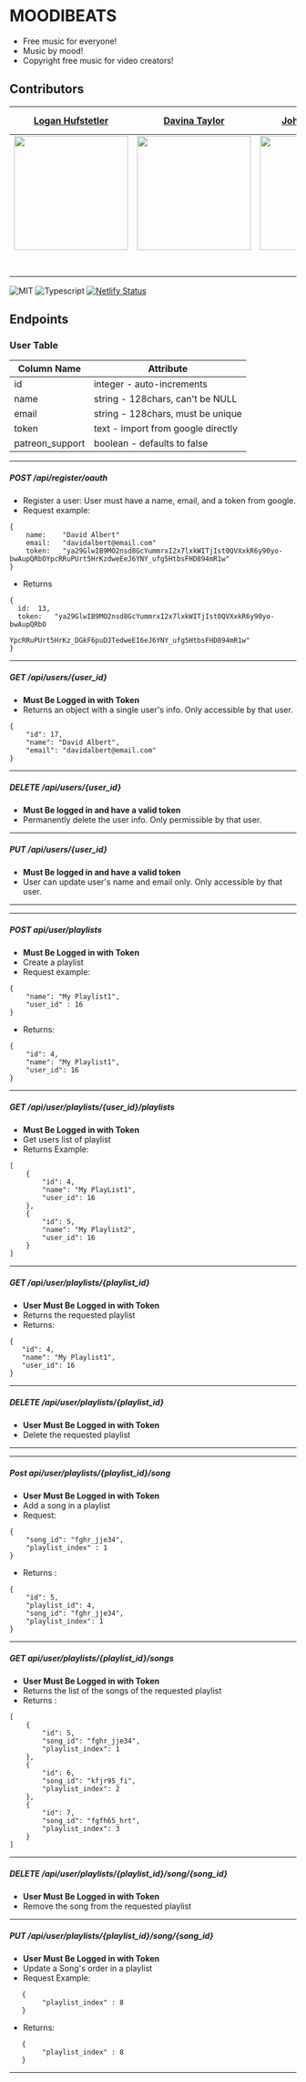 # MOODIBEATS
* Free music for everyone!
* Music by mood!
* Copyright free music for video creators!
## Contributors

[Logan Hufstetler](https://github.com/BlissCatalyst)                                                               | [Davina Taylor](https://github.com/lilvina)                                                                      | [Joh Humphreys](https://github.com/johnpharmd)                                                                   | [Md Kawsar Hussen](https://github.com/kkingbd)                                                                   | [Jonathan Bernal](https://github.com/BlueSandWeb)                                                                | [Sammy Lee](github.com/Captmoonshot)                                                                             | [Xander Jake de los Santos](https://github.com/xanderjakeq)                                                      | 
| :---------------------------------------------------------------: | :-----------------------------------------------------------------: | :-----------------------------------------------------------------: | :-----------------------------------------------------------------: | :-----------------------------------------------------------------: | :-----------------------------------------------------------------: | :-----------------------------------------------------------------: |
|  [<img src="https://avatars2.githubusercontent.com/u/46465575?s=400&v=4" width = "200" />](https://github.com/BlissCatalyst)                                                                                                     |  [<img src="https://avatars0.githubusercontent.com/u/10713358?s=400&u=f3dd10a2ecfa7efa5b993fc63fd905cf14311fd3&v=4" width = "200" />](https://github.com/lilvina)                                                                 |  [<img src="https://avatars0.githubusercontent.com/u/6886907?s=400&v=4" width = "200" />](https://github.com/johnpharmd)                                                                                                        |  [<img src="https://avatars0.githubusercontent.com/u/46500263?s=400&v=4" width = "200" />](https://github.com/kkingbd)                                                                                                           |  [<img src="https://avatars3.githubusercontent.com/u/42630698?s=400&v=4" width = "200" />](https://github.com/BlueSandsWeb)                                                                                                      | [<img src="https://avatars1.githubusercontent.com/u/17155841?s=400&v=4" width = "200" />](https://github.com/Captmoonshot)                                                                                                      | [<img src="https://avatars2.githubusercontent.com/u/13279523?s=460&v=4" width = "200" />](https://github.com/xanderjakeq)                                                                                                       |
| [<img src="https://github.com/favicon.ico" width="15"> ](https://github.com/BlissCatalyst)                       | [<img src="https://github.com/favicon.ico" width="15"> ](https://github.com/lilvina)                             | [<img src="https://github.com/favicon.ico" width="15"> ](https://github.com/johnpharmd)                          | [<img src="https://github.com/favicon.ico" width="15"> ](https://github.com/kkingbd)                             | [<img src="https://github.com/favicon.ico" width="15"> ](https://github.com/BlueSandsWeb)                        | [<img src="https://github.com/favicon.ico" width="15"> ](https://github.com/Captmoonshot)                        | [<img src="https://github.com/favicon.ico" width="15"> ](https://github.com/xanderjakeq)                         |
| [ <img src="https://static.licdn.com/sc/h/al2o9zrvru7aqj8e1x2rzsrca" width="15"> ](https://www.linkedin.com/in/logan-hufstetler-145611a2/)                                                                                        | [ <img src="https://static.licdn.com/sc/h/al2o9zrvru7aqj8e1x2rzsrca" width="15"> ](https://www.linkedin.com/in/davinataylor123/)                                                                                                  | [ <img src="https://static.licdn.com/sc/h/al2o9zrvru7aqj8e1x2rzsrca" width="15"> ](https://www.linkedin.com/in/johnhumphreys/)                                                                                                    | [ <img src="https://static.licdn.com/sc/h/al2o9zrvru7aqj8e1x2rzsrca" width="15"> ](https://www.linkedin.com/in/kkingbd)                                                                                                           |  [ <img src="https://static.licdn.com/sc/h/al2o9zrvru7aqj8e1x2rzsrca" width="15"> ](https://www.linkedin.com/in/jon-bernal/)                                                                                                       |  [ <img src="https://static.licdn.com/sc/h/al2o9zrvru7aqj8e1x2rzsrca" width="15"> ](https://www.linkedin.com/in/sammy-lee-89944282/)                                                                                               | [ <img src="https://static.licdn.com/sc/h/al2o9zrvru7aqj8e1x2rzsrca" width="15"> ](https://www.linkedin.com/in/xanderjakeq/)                                                                                                      |

![MIT](https://img.shields.io/packagist/l/doctrine/orm.svg)
![Typescript](https://img.shields.io/npm/types/typescript.svg?style=flat)
[![Netlify Status](https://api.netlify.com/api/v1/badges/b5c4db1c-b10d-42c3-b157-3746edd9e81d/deploy-status)](https://moodybeats.netlify.com/)


## Endpoints
### User Table

| Column Name     | Attribute                           |
| --------------- |-------------------------------------|
| id              | integer - auto-increments           |
| name            | string - 128chars, can't be NULL    |     
| email           | string - 128chars, must be unique   |   
| token           | text - import from google directly  |
| patreon_support | boolean - defaults to false         |
----------------------------------------------------------
##### POST   /api/register/oauth
* Register a user: User must have a name, email, and a token from google.
* Request example: 
```
{
    name:    "David Albert"
    email:   "davidalbert@email.com"
    token:   "ya29GlwIB9MO2nsd8GcYummrxI2x7lxkWITjIst0QVXxkR6y90yo-bwAupQRbOYpcRRuPUrt5HrKzdweEeJ6YNY_ufg5HtbsFHD894mR1w"
}
```
* Returns
```
{
  id:  13,
  token:   "ya29GlwIB9MO2nsd8GcYummrxI2x7lxkWITjIst0QVXxkR6y90yo-bwAupQRbO
            YpcRRuPUrt5HrKz_DGkF6puDJTedweEI6eJ6YNY_ufg5HtbsFHD894mR1w"
}
```
---
##### GET /api/users/{user_id}
* **Must Be Logged in with Token**
* Returns an object with a single user's info. Only accessible by that user.
```
{
    "id": 17,
    "name": "David Albert",
    "email": "davidalbert@email.com"
}
```
---
##### DELETE /api/users/{user_id}
* **Must Be logged in and have a valid token**
* Permanently delete the user info. Only permissible by that user.
---
##### PUT /api/users/{user_id}
* **Must Be logged in and have a valid token**
* User can update user's name and email only. Only accessible by that user.

 ********************************************************
 ********************************************************
##### POST api/user/playlists
* **Must Be Logged in with Token**
* Create a playlist
* Request example:
```
{
	"name": "My Playlist1",
	"user_id" : 16
}
```
* Returns:
```
{ 
    "id": 4,
    "name": "My Playlist1",
    "user_id": 16
}
```
---
##### GET /api/user/playlists/{user_id}/playlists
* **Must Be Logged in with Token**
* Get users list of playlist
* Returns Example:
```
[
    {
        "id": 4,
        "name": "My PlayList1",
        "user_id": 16
    },
    {
        "id": 5,
        "name": "My Playlist2",
        "user_id": 16
    }
]
```
---
##### GET /api/user/playlists/{playlist_id}
* **User Must Be Logged in with Token**
* Returns the requested playlist
* Returns:
 ```
 {
    "id": 4,
    "name": "My Playlist1",
    "user_id": 16
}
 ```
 ---
 ##### DELETE /api/user/playlists/{playlist_id}
 * **User Must Be Logged in with Token**
* Delete the requested playlist
 ********************************************************
 ********************************************************
##### Post api/user/playlists/{playlist_id}/song
*  **User Must Be Logged in with Token**
* Add a song in a playlist
* Request:
```
{
	"song_id": "fghr_jje34",
	"playlist_index" : 1
}
```
* Returns :
```
{
    "id": 5,
    "playlist_id": 4,
    "song_id": "fghr_jje34",
    "playlist_index": 1
}
```
---
##### GET api/user/playlists/{playlist_id}/songs
* **User Must Be Logged in with Token**
* Returns the list of the songs of the requested playlist
* Returns :
```
[
    {
        "id": 5,
        "song_id": "fghr_jje34",
        "playlist_index": 1
    },
    {
        "id": 6,
        "song_id": "kfjr95_fi",
        "playlist_index": 2
    },
    {
        "id": 7,
        "song_id": "fgfh65_hrt",
        "playlist_index": 3
    }
]
```
---
##### DELETE /api/user/playlists/{playlist_id}/song/{song_id}
* **User Must Be Logged in with Token**
* Remove the song from the requested playlist 
---
##### PUT /api/user/playlists/{playlist_id}/song/{song_id}
* **User Must Be Logged in with Token**
* Update a Song's order in a playlist
* Request Example:
```
   {
	    "playlist_index" : 8
   }
```
* Returns:
```
   {
	    "playlist_index" : 8
   }
```

---

